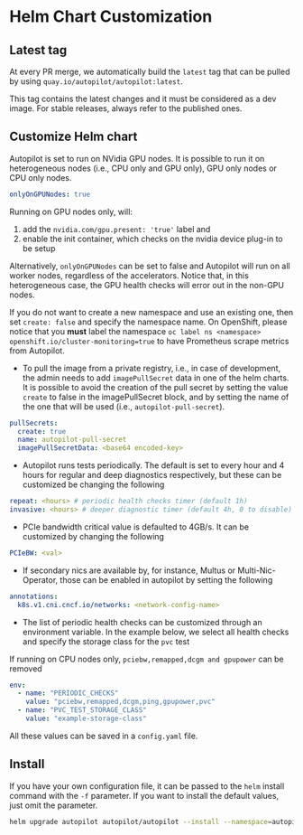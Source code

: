# Helm Chart Customization

## Latest tag

At every PR merge, we automatically build the `latest` tag that can be pulled by using `quay.io/autopilot/autopilot:latest`.

This tag contains the latest changes and it must be considered as a dev image. For stable releases, always refer to the published ones.

## Customize Helm chart

Autopilot is set to run on NVidia GPU nodes. It is possible to run it on heterogeneous nodes (i.e., CPU only and GPU only), GPU only nodes or CPU only nodes.

```yaml
onlyOnGPUNodes: true
```

Running on GPU nodes only, will:

1) add the `nvidia.com/gpu.present: 'true'` label and
2) enable the init container, which checks on the nvidia device plug-in to be setup

Alternatively, `onlyOnGPUNodes` can be set to false and Autopilot will run on all worker nodes, regardless of the accelerators.
Notice that, in this heterogeneous case, the GPU health checks will error out in the non-GPU nodes.

If you do not want to create a new namespace and use an existing one, then set `create: false` and specify the namespace name.
On OpenShift, please notice that you **must** label the namespace `oc label ns <namespace> openshift.io/cluster-monitoring=true` to have Prometheus scrape metrics from Autopilot.

- To pull the image from a private registry, i.e., in case of development, the admin needs to add `imagePullSecret` data in one of the helm charts. It is possible to avoid the creation of the pull secret by setting the value `create` to false in the imagePullSecret block, and by setting the name of the one that will be used (i.e., `autopilot-pull-secret`).

```yaml
pullSecrets:
  create: true
  name: autopilot-pull-secret
  imagePullSecretData: <base64 encoded-key>
```

- Autopilot runs tests periodically. The default is set to every hour and 4 hours for regular and deep diagnostics respectively, but these can be customized be changing the following

```yaml
repeat: <hours> # periodic health checks timer (default 1h)
invasive: <hours> # deeper diagnostic timer (default 4h, 0 to disable)
```

- PCIe bandwidth critical value is defaulted to 4GB/s. It can be customized by changing the following

```yaml
PCIeBW: <val>
```

- If secondary nics are available by, for instance, Multus or Multi-Nic-Operator, those can be enabled in autopilot by setting the following

```yaml
annotations:
  k8s.v1.cni.cncf.io/networks: <network-config-name>
```

- The list of periodic health checks can be customized through an environment variable. In the example below, we select all health checks and specify the storage class for the `pvc` test

If running on CPU nodes only, `pciebw,remapped,dcgm and gpupower` can be removed

```yaml
env:
  - name: "PERIODIC_CHECKS"
    value: "pciebw,remapped,dcgm,ping,gpupower,pvc"
  - name: "PVC_TEST_STORAGE_CLASS"
    value: "example-storage-class"
```

All these values can be saved in a `config.yaml` file.

## Install

If you have your own configuration file, it can be passed to the `helm` install command with the `-f` parameter. If you want to install the default values, just omit the parameter.

```bash
helm upgrade autopilot autopilot/autopilot --install --namespace=autopilot --create-namespace <-f your-config.yml>
```
